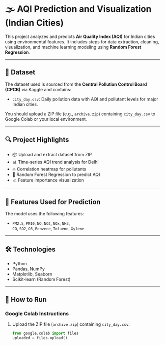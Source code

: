 # 🌫️ AQI Prediction and Visualization (Indian Cities)

This project analyzes and predicts **Air Quality Index (AQI)** for Indian cities using environmental features. It includes steps for data extraction, cleaning, visualization, and machine learning modeling using **Random Forest Regression**.

---

## 📁 Dataset

The dataset used is sourced from the **Central Pollution Control Board (CPCB)** via Kaggle and contains:

- `city_day.csv`: Daily pollution data with AQI and pollutant levels for major Indian cities.

You should upload a ZIP file (e.g., `archive.zip`) containing `city_day.csv` to Google Colab or your local environment.

---

## 🔍 Project Highlights

- 📦 Upload and extract dataset from ZIP
- 📊 Time-series AQI trend analysis for Delhi
- 🔥 Correlation heatmap for pollutants
- 🧠 Random Forest Regression to predict AQI
- 📈 Feature importance visualization

---

## 🧠 Features Used for Prediction

The model uses the following features:
- `PM2.5`, `PM10`, `NO`, `NO2`, `NOx`, `NH3`,  
  `CO`, `SO2`, `O3`, `Benzene`, `Toluene`, `Xylene`

---

## 🛠️ Technologies

- Python
- Pandas, NumPy
- Matplotlib, Seaborn
- Scikit-learn (Random Forest)

---

## 🚀 How to Run

### Google Colab Instructions

1. Upload the ZIP file (`archive.zip`) containing `city_day.csv`:
   ```python
   from google.colab import files
   uploaded = files.upload()

